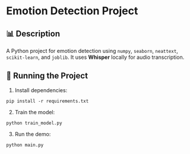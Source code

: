 
# Emotion Detection Project

## 📊 Description
A Python project for emotion detection using `numpy`, `seaborn`, `neattext`, `scikit-learn`, and `joblib`. It uses **Whisper** locally for audio transcription.

## 🚀 Running the Project
1. Install dependencies:
```
pip install -r requirements.txt
```
2. Train the model:
```
python train_model.py
```
3. Run the demo:
```
python main.py
```
